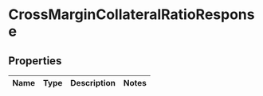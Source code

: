 

# CrossMarginCollateralRatioResponse


## Properties

| Name | Type | Description | Notes |
|------------ | ------------- | ------------- | -------------|



